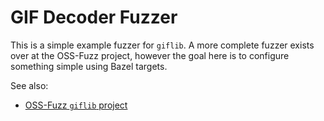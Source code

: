 # GIF Decoder Fuzzer

This is a simple example fuzzer for `giflib`. A more complete fuzzer exists
over at the OSS-Fuzz project, however the goal here is to configure something
simple using Bazel targets.

See also:

- [OSS-Fuzz `giflib` project](https://github.com/google/oss-fuzz/tree/master/projects/giflib)
